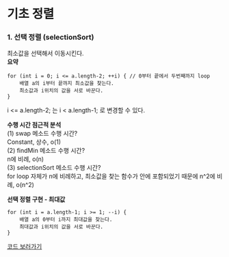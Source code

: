 # 기초 정렬   
### 1. 선택 정렬 (selectionSort)   
최소값을 선택해서 이동시킨다.   
**요약**   
```  
for (int i = 0; i <= a.length-2; ++i) { // 0부터 끝에서 두번째까지 loop
    배열 a의 i부터 끝까지 최소값을 찾는다.
    최소값과 i위치의 값을 서로 바꾼다.
}
```  
i <= a.length-2; 는 i < a.length-1; 로 변경할 수 있다.  

**수행 시간 점근적 분석**   
(1) swap 메소드 수행 시간?  
Constant, 상수, o(1)  
(2) findMin 메소드 수행 시간?  
n에 비례, o(n)  
(3) selectionSort 메소드 수행 시간?  
for loop 자체가 n에 비례하고, 최소값을 찾는 함수가 안에 포함되었기 때문에 n^2에 비례, o(n^2)  

**선택 정렬 구현 - 최대값**  
```  
for (int i = a.length-1; i >= 1; --i) {
    배열 a의 0부터 i까지 최대값을 찾는다.
    최대값과 i위치의 값을 서로 바꾼다.
}
```  
[코드 보러가기](https://github.com/hyerin6/algorithm/blob/master/algorithm1/src/sort/selection/Example6.java)  

